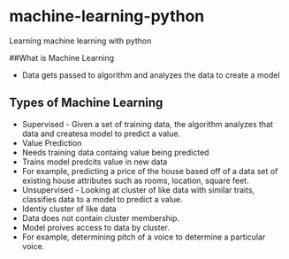 # machine-learning-python
Learning machine learning with python

##What is Machine Learning
- Data gets passed to algorithm and analyzes the data to create a model
## Types of Machine Learning
- Supervised - Given a set of training data, the algorithm analyzes that data and createsa  model to predict a value. 
 - Value Prediction
 - Needs training data containg value being predicted
 - Trains model predcits value in new data
 - For example, predicting a price of the house based off of a data set of existing house attributes such as rooms, location, square feet.
- Unsupervised - Looking at cluster of like data with similar traits, classifies data to a model to predict a value. 
 - Identiy cluster of like data
 - Data does not contain cluster membership.
 - Model proives access to data by cluster. 
 - For example, determining pitch of a voice to determine a particular voice.





